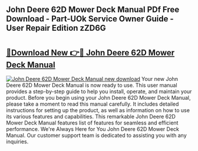 ## John Deere 62D Mower Deck Manual PDf Free Download - Part-UOk Service Owner Guide - User Repair Edition zZD6G

# <h2><a href="http://bc88478.oget.top/?id=John+Deere+62D+Mower+Deck+Manual">🔗Download New 👉🔴 John Deere 62D Mower Deck Manual</a></h2>

[![John Deere 62D Mower Deck Manual new download](https://i.imgur.com/5g1atiW.png)](http://bc88478.oget.top/?id=John+Deere+62D+Mower+Deck+Manual)
Your new John Deere 62D Mower Deck Manual is now ready to use. This user manual provides a step-by-step guide to help you install, operate, and maintain your product. Before you begin using your John Deere 62D Mower Deck Manual, please take a moment to read this manual carefully. It includes detailed instructions for setting up the product, as well as information on how to use its various features and capabilities. This remarkable John Deere 62D Mower Deck Manual features list of features for seamless and efficient performance. We're Always Here for You John Deere 62D Mower Deck Manual. Our customer support team is dedicated to assisting you with any inquiries.
